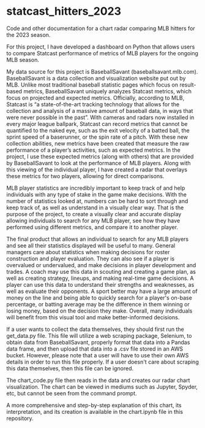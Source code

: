 # statcast_hitters_2023
Code and other documentation for a chart radar comparing MLB hitters for the 2023 season.

For this project, I have developed a dashboard on Python that allows users to compare Statcast performance of metrics of MLB players for the ongoing MLB season.

My data source for this project is BaseballSavant (baseballsavant.mlb.com). BaseballSavant is a data collection and visualization website put out by MLB. Unlike most traditional baseball statistic pages which focus on result-based metrics, BaseballSavant uniquely analyzes Statcast metrics, which focus on projected and expected metrics. Officially, according to MLB, Statcast is “a state-of-the-art tracking technology that allows for the collection and analysis of a massive amount of baseball data, in ways that were never possible in the past”. With cameras and radars now installed in every major league ballpark, Statcast can record metrics that cannot be quantified to the naked eye, such as the exit velocity of a batted ball, the sprint speed of a baserunner, or the spin rate of a pitch. With these new collection abilities, new metrics have been created that measure the raw performance of a player’s activities, such as expected metrics. In the project, I use these expected metrics (along with others) that are provided by BaseballSavant to look at the performance of MLB players. Along with this viewing of the individual player, I have created a radar that overlays these metrics for two players, allowing for direct comparisons.

MLB player statistics are incredibly important to keep track of and help individuals with any type of stake in the game make decisions. With the number of statistics looked at, numbers can be hard to sort through and keep track of, as well as understand in a visually clear way. That is the purpose of the project, to create a visually clear and accurate display allowing individuals to search for any MLB player, see how they have performed using different metrics, and compare it to another player.

The final product that allows an individual to search for any MLB players and see all their statistics displayed will be useful to many. General managers care about statistics when making decisions for roster construction and player evaluation. They can also see if a player is overvalued or undervalued, and make decisions in player development and trades. A coach may use this data in scouting and creating a game plan, as well as creating strategy, lineups, and making real-time game decisions. A player can use this data to understand their strengths and weaknesses, as well as evaluate their opponents. A sport better may have a large amount of money on the line and being able to quickly search for a player's on-base percentage, or batting average may be the difference in them winning or losing money, based on the decision they make. Overall, many individuals will benefit from this visual tool and make better-informed decisions.

If a user wants to collect the data themselves, they should first run the get_data.py file.  This file will utilize a web scraping package, Selenium, to obtain data from BaseballSavant, properly format that data into a Pandas data frame, and then upload that data into a .csv file stored in an AWS bucket.  However, please note that a user will have to use their own AWS details in order to run this file properly.  If a user doesn't care about scraping this data themselves, then this file can be ignored.

The chart_code.py file then reads in the data and creates our radar chart visualization.  The chart can be viewed in mediums such as Jupyter, Spyder, etc, but cannot be seen from the command prompt.

A more comprehensive and step-by-step explanation of this chart, its interpretation, and its creation is available in the chart.ipynb file in this repository.
